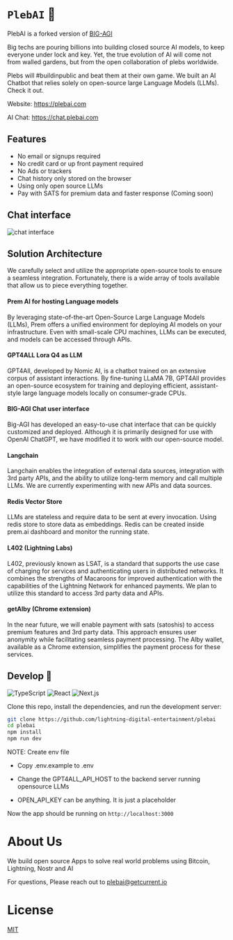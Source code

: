 # `PlebAI` 💬

PlebAI is a forked version of [BIG-AGI](https://github.com/enricoros/big-agi) 


Big techs are pouring billions into building closed source AI models, to keep everyone under lock and key. Yet, the true evolution of AI will come not from walled gardens, but from the open collaboration of plebs worldwide.

Plebs will #buildinpublic and beat them at their own game. We built an AI Chatbot that relies solely on open-source large Language Models (LLMs). Check it out.

Website: https://plebai.com

AI Chat: https://chat.plebai.com

## Features


- No email or signups required
- No credit card or up front payment required
- No Ads or trackers
- Chat history only stored on the browser
- Using only open source LLMs
- Pay with SATS for premium data and faster response (Coming soon)

## Chat interface

![chat interface](https://i.current.fyi/current/app/plebai_cover.png)

## Solution Architecture

We carefully select and utilize the appropriate open-source tools to ensure a seamless integration. Fortunately, there is a wide array of tools available that allow us to piece everything together.

#### Prem AI for hosting Language models

By leveraging state-of-the-art Open-Source Large Language Models (LLMs), Prem offers a unified environment for deploying AI models on your infrastructure. Even with small-scale CPU machines, LLMs can be executed, and models can be accessed through APIs.

#### GPT4ALL Lora Q4 as LLM

GPT4All, developed by Nomic AI, is a chatbot trained on an extensive corpus of assistant interactions. By fine-tuning LLaMA 7B, GPT4All provides an open-source ecosystem for training and deploying efficient, assistant-style large language models locally on consumer-grade CPUs.


#### BIG-AGI Chat user interface

Big-AGI has developed an easy-to-use chat interface that can be quickly customized and deployed. Although it is primarily designed for use with OpenAI ChatGPT, we have modified it to work with our open-source model.

#### Langchain

Langchain enables the integration of external data sources, integration with 3rd party APIs, and the ability to utilize long-term memory and call multiple LLMs. We are currently experimenting with new APIs and data sources.

#### Redis Vector Store

LLMs are stateless and require data to be sent at every invocation. Using redis store to store data as embeddings. Redis can be created inside prem.ai dashboard and monitor the running state. 

#### L402 (Lightning Labs)

L402, previously known as LSAT, is a standard that supports the use case of charging for services and authenticating users in distributed networks. It combines the strengths of Macaroons for improved authentication with the capabilities of the Lightning Network for enhanced payments. We plan to utilize this standard to access 3rd party data and APIs.

#### getAlby (Chrome extension)

In the near future, we will enable payment with sats (satoshis) to access premium features and 3rd party data. This approach ensures user anonymity while facilitating seamless payment processing. The Alby wallet, available as a Chrome extension, simplifies the payment process for these services.


## Develop 🧩

![TypeScript](https://img.shields.io/badge/TypeScript-007ACC?style=&logo=typescript&logoColor=white)
![React](https://img.shields.io/badge/React-61DAFB?style=&logo=react&logoColor=black)
![Next.js](https://img.shields.io/badge/Next.js-000000?style=&logo=vercel&logoColor=white)

Clone this repo, install the dependencies, and run the development server:


```bash
git clone https://github.com/lightning-digital-entertainment/plebai
cd plebai
npm install
npm run dev
```

NOTE: Create env file

- Copy .env.example to .env

- Change the GPT4ALL_API_HOST to the backend server running opensource LLMs

- OPEN_API_KEY can be anything. It is just a placeholder


Now the app should be running on `http://localhost:3000`


# About Us

We build open source Apps to solve real world problems using Bitcoin, Lightning, Nostr and AI

For questions, Please reach out to plebai@getcurrent.io

# License

[MIT](https://choosealicense.com/licenses/mit/)